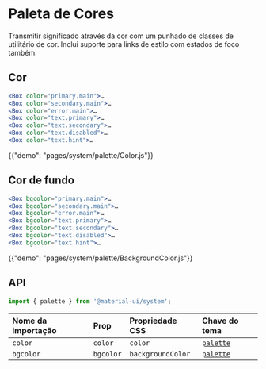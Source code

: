 # Paleta de Cores

<p class="description">Transmitir significado através da cor com um punhado de classes de utilitário de cor. Inclui suporte para links de estilo com estados de foco também.</p>

## Cor

```jsx
<Box color="primary.main">…
<Box color="secondary.main">…
<Box color="error.main">…
<Box color="text.primary">…
<Box color="text.secondary">…
<Box color="text.disabled">…
<Box color="text.hint">…
```

{{"demo": "pages/system/palette/Color.js"}}

## Cor de fundo

```jsx
<Box bgcolor="primary.main">…
<Box bgcolor="secondary.main">…
<Box bgcolor="error.main">…
<Box bgcolor="text.primary">…
<Box bgcolor="text.secondary">…
<Box bgcolor="text.disabled">…
<Box bgcolor="text.hint">…
```

{{"demo": "pages/system/palette/BackgroundColor.js"}}

## API

```js
import { palette } from '@material-ui/system';
```

| Nome da importação | Prop      | Propriedade CSS   | Chave do tema                                                    |
|:------------------ |:--------- |:----------------- |:---------------------------------------------------------------- |
| `color`            | `color`   | `color`           | [`palette`](/customization/default-theme/?expend-path=$.palette) |
| `bgcolor`          | `bgcolor` | `backgroundColor` | [`palette`](/customization/default-theme/?expend-path=$.palette) |